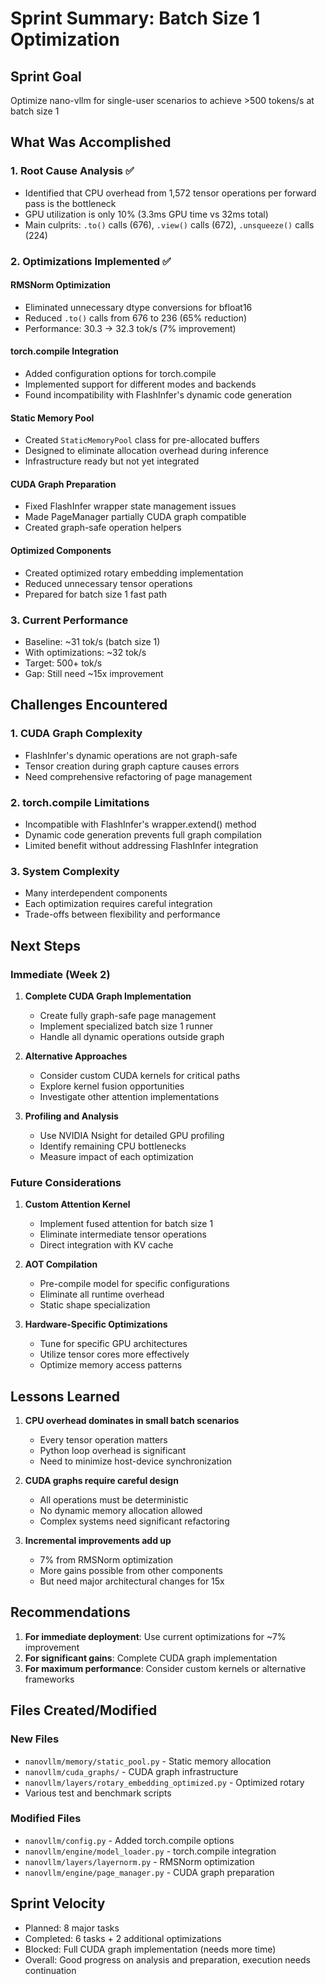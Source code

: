 # Sprint Summary: Batch Size 1 Optimization

## Sprint Goal
Optimize nano-vllm for single-user scenarios to achieve >500 tokens/s at batch size 1

## What Was Accomplished

### 1. Root Cause Analysis ✅
- Identified that CPU overhead from 1,572 tensor operations per forward pass is the bottleneck
- GPU utilization is only 10% (3.3ms GPU time vs 32ms total)
- Main culprits: `.to()` calls (676), `.view()` calls (672), `.unsqueeze()` calls (224)

### 2. Optimizations Implemented ✅

#### RMSNorm Optimization
- Eliminated unnecessary dtype conversions for bfloat16
- Reduced `.to()` calls from 676 to 236 (65% reduction)
- Performance: 30.3 → 32.3 tok/s (7% improvement)

#### torch.compile Integration
- Added configuration options for torch.compile
- Implemented support for different modes and backends
- Found incompatibility with FlashInfer's dynamic code generation

#### Static Memory Pool
- Created `StaticMemoryPool` class for pre-allocated buffers
- Designed to eliminate allocation overhead during inference
- Infrastructure ready but not yet integrated

#### CUDA Graph Preparation
- Fixed FlashInfer wrapper state management issues
- Made PageManager partially CUDA graph compatible
- Created graph-safe operation helpers

#### Optimized Components
- Created optimized rotary embedding implementation
- Reduced unnecessary tensor operations
- Prepared for batch size 1 fast path

### 3. Current Performance
- Baseline: ~31 tok/s (batch size 1)
- With optimizations: ~32 tok/s
- Target: 500+ tok/s
- Gap: Still need ~15x improvement

## Challenges Encountered

### 1. CUDA Graph Complexity
- FlashInfer's dynamic operations are not graph-safe
- Tensor creation during graph capture causes errors
- Need comprehensive refactoring of page management

### 2. torch.compile Limitations
- Incompatible with FlashInfer's wrapper.extend() method
- Dynamic code generation prevents full graph compilation
- Limited benefit without addressing FlashInfer integration

### 3. System Complexity
- Many interdependent components
- Each optimization requires careful integration
- Trade-offs between flexibility and performance

## Next Steps

### Immediate (Week 2)
1. **Complete CUDA Graph Implementation**
   - Create fully graph-safe page management
   - Implement specialized batch size 1 runner
   - Handle all dynamic operations outside graph

2. **Alternative Approaches**
   - Consider custom CUDA kernels for critical paths
   - Explore kernel fusion opportunities
   - Investigate other attention implementations

3. **Profiling and Analysis**
   - Use NVIDIA Nsight for detailed GPU profiling
   - Identify remaining CPU bottlenecks
   - Measure impact of each optimization

### Future Considerations
1. **Custom Attention Kernel**
   - Implement fused attention for batch size 1
   - Eliminate intermediate tensor operations
   - Direct integration with KV cache

2. **AOT Compilation**
   - Pre-compile model for specific configurations
   - Eliminate all runtime overhead
   - Static shape specialization

3. **Hardware-Specific Optimizations**
   - Tune for specific GPU architectures
   - Utilize tensor cores more effectively
   - Optimize memory access patterns

## Lessons Learned

1. **CPU overhead dominates in small batch scenarios**
   - Every tensor operation matters
   - Python loop overhead is significant
   - Need to minimize host-device synchronization

2. **CUDA graphs require careful design**
   - All operations must be deterministic
   - No dynamic memory allocation allowed
   - Complex systems need significant refactoring

3. **Incremental improvements add up**
   - 7% from RMSNorm optimization
   - More gains possible from other components
   - But need major architectural changes for 15x

## Recommendations

1. **For immediate deployment**: Use current optimizations for ~7% improvement
2. **For significant gains**: Complete CUDA graph implementation
3. **For maximum performance**: Consider custom kernels or alternative frameworks

## Files Created/Modified

### New Files
- `nanovllm/memory/static_pool.py` - Static memory allocation
- `nanovllm/cuda_graphs/` - CUDA graph infrastructure
- `nanovllm/layers/rotary_embedding_optimized.py` - Optimized rotary
- Various test and benchmark scripts

### Modified Files  
- `nanovllm/config.py` - Added torch.compile options
- `nanovllm/engine/model_loader.py` - torch.compile integration
- `nanovllm/layers/layernorm.py` - RMSNorm optimization
- `nanovllm/engine/page_manager.py` - CUDA graph preparation

## Sprint Velocity
- Planned: 8 major tasks
- Completed: 6 tasks + 2 additional optimizations
- Blocked: Full CUDA graph implementation (needs more time)
- Overall: Good progress on analysis and preparation, execution needs continuation